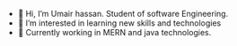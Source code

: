 - 👋 Hi, I’m Umair hassan. Student of software Engineering.
- 👀 I’m interested in learning new skills and technologies
- 🌱 Currently working in MERN and java technologies.  
<!---
Itz-umairhassan/Itz-umairhassan is a ✨ special ✨ repository because its `README.md` (this file) appears on your GitHub profile.
You can click the Preview link to take a look at your changes.
--->
